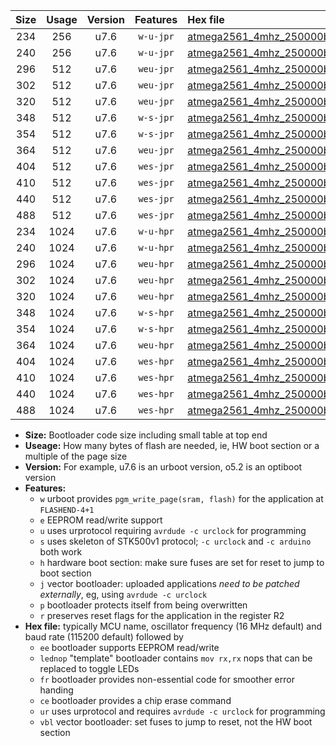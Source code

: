 |Size|Usage|Version|Features|Hex file|
|:-:|:-:|:-:|:-:|:--|
|234|256|u7.6|`w-u-jpr`|[atmega2561_4mhz_250000bps_ur_vbl.hex](https://raw.githubusercontent.com/stefanrueger/urboot/main//atmega2561_4mhz_250000bps_ur_vbl.hex)|
|240|256|u7.6|`w-u-jpr`|[atmega2561_4mhz_250000bps_lednop_ur_vbl.hex](https://raw.githubusercontent.com/stefanrueger/urboot/main//atmega2561_4mhz_250000bps_lednop_ur_vbl.hex)|
|296|512|u7.6|`weu-jpr`|[atmega2561_4mhz_250000bps_ee_ur_vbl.hex](https://raw.githubusercontent.com/stefanrueger/urboot/main//atmega2561_4mhz_250000bps_ee_ur_vbl.hex)|
|302|512|u7.6|`weu-jpr`|[atmega2561_4mhz_250000bps_ee_lednop_ur_vbl.hex](https://raw.githubusercontent.com/stefanrueger/urboot/main//atmega2561_4mhz_250000bps_ee_lednop_ur_vbl.hex)|
|320|512|u7.6|`weu-jpr`|[atmega2561_4mhz_250000bps_ee_lednop_fr_ur_vbl.hex](https://raw.githubusercontent.com/stefanrueger/urboot/main//atmega2561_4mhz_250000bps_ee_lednop_fr_ur_vbl.hex)|
|348|512|u7.6|`w-s-jpr`|[atmega2561_4mhz_250000bps_vbl.hex](https://raw.githubusercontent.com/stefanrueger/urboot/main//atmega2561_4mhz_250000bps_vbl.hex)|
|354|512|u7.6|`w-s-jpr`|[atmega2561_4mhz_250000bps_lednop_vbl.hex](https://raw.githubusercontent.com/stefanrueger/urboot/main//atmega2561_4mhz_250000bps_lednop_vbl.hex)|
|364|512|u7.6|`weu-jpr`|[atmega2561_4mhz_250000bps_ee_lednop_fr_ce_ur_vbl.hex](https://raw.githubusercontent.com/stefanrueger/urboot/main//atmega2561_4mhz_250000bps_ee_lednop_fr_ce_ur_vbl.hex)|
|404|512|u7.6|`wes-jpr`|[atmega2561_4mhz_250000bps_ee_vbl.hex](https://raw.githubusercontent.com/stefanrueger/urboot/main//atmega2561_4mhz_250000bps_ee_vbl.hex)|
|410|512|u7.6|`wes-jpr`|[atmega2561_4mhz_250000bps_ee_lednop_vbl.hex](https://raw.githubusercontent.com/stefanrueger/urboot/main//atmega2561_4mhz_250000bps_ee_lednop_vbl.hex)|
|440|512|u7.6|`wes-jpr`|[atmega2561_4mhz_250000bps_ee_lednop_fr_vbl.hex](https://raw.githubusercontent.com/stefanrueger/urboot/main//atmega2561_4mhz_250000bps_ee_lednop_fr_vbl.hex)|
|488|512|u7.6|`wes-jpr`|[atmega2561_4mhz_250000bps_ee_lednop_fr_ce_vbl.hex](https://raw.githubusercontent.com/stefanrueger/urboot/main//atmega2561_4mhz_250000bps_ee_lednop_fr_ce_vbl.hex)|
|234|1024|u7.6|`w-u-hpr`|[atmega2561_4mhz_250000bps_ur.hex](https://raw.githubusercontent.com/stefanrueger/urboot/main//atmega2561_4mhz_250000bps_ur.hex)|
|240|1024|u7.6|`w-u-hpr`|[atmega2561_4mhz_250000bps_lednop_ur.hex](https://raw.githubusercontent.com/stefanrueger/urboot/main//atmega2561_4mhz_250000bps_lednop_ur.hex)|
|296|1024|u7.6|`weu-hpr`|[atmega2561_4mhz_250000bps_ee_ur.hex](https://raw.githubusercontent.com/stefanrueger/urboot/main//atmega2561_4mhz_250000bps_ee_ur.hex)|
|302|1024|u7.6|`weu-hpr`|[atmega2561_4mhz_250000bps_ee_lednop_ur.hex](https://raw.githubusercontent.com/stefanrueger/urboot/main//atmega2561_4mhz_250000bps_ee_lednop_ur.hex)|
|320|1024|u7.6|`weu-hpr`|[atmega2561_4mhz_250000bps_ee_lednop_fr_ur.hex](https://raw.githubusercontent.com/stefanrueger/urboot/main//atmega2561_4mhz_250000bps_ee_lednop_fr_ur.hex)|
|348|1024|u7.6|`w-s-hpr`|[atmega2561_4mhz_250000bps.hex](https://raw.githubusercontent.com/stefanrueger/urboot/main//atmega2561_4mhz_250000bps.hex)|
|354|1024|u7.6|`w-s-hpr`|[atmega2561_4mhz_250000bps_lednop.hex](https://raw.githubusercontent.com/stefanrueger/urboot/main//atmega2561_4mhz_250000bps_lednop.hex)|
|364|1024|u7.6|`weu-hpr`|[atmega2561_4mhz_250000bps_ee_lednop_fr_ce_ur.hex](https://raw.githubusercontent.com/stefanrueger/urboot/main//atmega2561_4mhz_250000bps_ee_lednop_fr_ce_ur.hex)|
|404|1024|u7.6|`wes-hpr`|[atmega2561_4mhz_250000bps_ee.hex](https://raw.githubusercontent.com/stefanrueger/urboot/main//atmega2561_4mhz_250000bps_ee.hex)|
|410|1024|u7.6|`wes-hpr`|[atmega2561_4mhz_250000bps_ee_lednop.hex](https://raw.githubusercontent.com/stefanrueger/urboot/main//atmega2561_4mhz_250000bps_ee_lednop.hex)|
|440|1024|u7.6|`wes-hpr`|[atmega2561_4mhz_250000bps_ee_lednop_fr.hex](https://raw.githubusercontent.com/stefanrueger/urboot/main//atmega2561_4mhz_250000bps_ee_lednop_fr.hex)|
|488|1024|u7.6|`wes-hpr`|[atmega2561_4mhz_250000bps_ee_lednop_fr_ce.hex](https://raw.githubusercontent.com/stefanrueger/urboot/main//atmega2561_4mhz_250000bps_ee_lednop_fr_ce.hex)|

- **Size:** Bootloader code size including small table at top end
- **Useage:** How many bytes of flash are needed, ie, HW boot section or a multiple of the page size
- **Version:** For example, u7.6 is an urboot version, o5.2 is an optiboot version
- **Features:**
  + `w` urboot provides `pgm_write_page(sram, flash)` for the application at `FLASHEND-4+1`
  + `e` EEPROM read/write support
  + `u` uses urprotocol requiring `avrdude -c urclock` for programming
  + `s` uses skeleton of STK500v1 protocol; `-c urclock` and `-c arduino` both work
  + `h` hardware boot section: make sure fuses are set for reset to jump to boot section
  + `j` vector bootloader: uploaded applications *need to be patched externally*, eg, using `avrdude -c urclock`
  + `p` bootloader protects itself from being overwritten
  + `r` preserves reset flags for the application in the register R2
- **Hex file:** typically MCU name, oscillator frequency (16 MHz default) and baud rate (115200 default) followed by
  + `ee` bootloader supports EEPROM read/write
  + `lednop` "template" bootloader contains `mov rx,rx` nops that can be replaced to toggle LEDs
  + `fr` bootloader provides non-essential code for smoother error handing
  + `ce` bootloader provides a chip erase command
  + `ur` uses urprotocol and requires `avrdude -c urclock` for programming
  + `vbl` vector bootloader: set fuses to jump to reset, not the HW boot section
